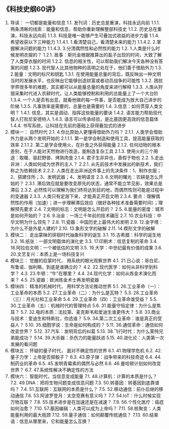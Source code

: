 ## 《科技史纲60讲》

1. 导读： 一切都是能量和信息
1.1. 发刊词：历史总是重演，科技永远向前
1.1.1. 两条清晰的线索：能量和信息，帮助你重新理解整部科技史
1.1.2. 历史总在重演，科技永远向前
1.1.3. 科技是唯一能够产生可叠加式收益的进步力量
1.1.4. 希望收获以下三种能力
1.1.4.1. 1.看清楚自己，看清楚未来的能力
1.1.4.2. 2.掌握解决问题的能力
1.1.4.3. 3.分清偶然性和必然性的能力
1.2. 1.人类是什么时候发明衣服的？
1.2.1. 故事：斯托金根据推算出的虱子出现的时间，大致了解了人类穿衣服的时间
1.2.2. 信息的相关性，可以帮助我们解决今天各种没有答案的问题
1.2.3. 现代智人比其他物种的高明之处在于，他们善于借助外力
1.3. 2.能量：文明的标尺和钥匙
1.3.1. 在使用能量总量的背后，既反映出一种文明当时的发展水平，也反映出它能够创造财富或者动员战争的可能性
1.3.2. 困扰学界很多年的难题，其实都可以从能量总量的角度来进行解释
1.3.3. 人类从狩猎采集时代进入农耕时代，让人类能够控制和利用的总能量上了一个大台阶
1.3.4. 一个人是否有出息，就看他做的每一件事，是否能成为放大自己进步的阶梯
1.3.5. 凡事效率是需要的，总量也是需要的
1.4. 3.信息：如何贯穿人类文明？
1.4.1. 信息，其实是调动、指挥这些能量的要诀
1.4.2. 语言能力帮助现代智人打败尼安德特人
1.4.3. 语言可以传承经验，是比基因更高效的信息载体
1.4.4. 书写系统，让科技在先前的基础上获得叠加式的进步
2. 模块一： 自然时代
2.1. 4.你比原始人更懂得借助外力吗？
2.1.1. 人类学会借助外力是从两个发明开始的
2.1.1.1. 第一是学会制造和使用工具，提高能量获取的效率
2.1.1.2. 第二是学会使用火，在扑食之外获得能量
2.1.2. 任何动物的根本差别，在于人能对天然物进行改造，能制造复杂工具
2.1.3. 使用火的三个用途：取暖、驱赶野兽、烤熟肉食
2.1.4. 君子生非异也，善假于物也
2.2. 5.走出非洲：人类如何成为世界的主人？
2.2.1. 从先前技术中发展出的新技术，我们称之为依赖技术
2.2.2. 人类在走出非洲这件事上的先决条件：1、制作衣服；2、搭建住所；3、发明武器；4、发明语言
2.3. 6.文明的曙光：农耕是怎么开始的？
2.3.1. 滞后效应就是要改变原先的状态，通常不能立竿见影，效果总是滞后
2.3.2. 必然性可以理解为我们终将达到目的地，而偶然性则可能是过程中的变速器
2.3.3. 人类只有定居下来，才能真正开启文明
2.3.4. 要点：理解偶然性的作用（加速）；进一步理解滞后效应（做好各种技术准备需要时间）；理解预先要求
2.4. 7.文明的标志：文明是怎么开启的？
2.5. 8.能量的密度：城市是如何开始的？
2.6. 9.冶金：一场三千年前的技术碾压
2.7. 10.农业科技：中华文明为什么领先？
2.8. 11.瓷器：中国历史上最伟大的发明
2.9. 12.金字塔：为什么不是外星人建的?
2.10. 13.象形文字的破解
2.11. 14.楔形文字的破解
3. 模块二： 走出蒙昧的徘徊时代抽象科学的诞生
3.1. 15.古希腊：科学的诞生地
3.2. 16.纸张：一部文明载体的演化史
3.3. 17.印刷术：信息复制的革命
3.4. 18.阿拉伯文明：一个被低估的文明
3.5. 19.大学：中世纪最有价值的成果
3.6. 20.文艺复兴：本质上是一场科技复兴
4. 模块三： 觉醒的启蒙时代， 用系统的眼光观察世界
4.1. 21.日心说：哥白尼、布鲁诺、伽利略，到底是谁确立的？
4.2. 22.现代医学：如何从非科学到科学？
4.3. 23.牛顿：“牛”在哪里？
4.4. 24.现代化学：如何从炼金术演化而来？
4.5. 25.瓷器：欧洲炼金术士再发明瓷器
5. 模块四： 精准的机械时代， 用科学方法论推动世界
5.1. 26.工业革命（一）：工业革命的本质
5.2. 27.工业革命（二）：为什么是瓦特？
5.3. 28.工业革命（三）：月光社和工业革命
5.4. 29.工业革命（四）：工业革命谁受益？
5.5. 30.工业革命（五）：机械时代的管理特点
5.6. 31.能量守恒定律：为什么是焦耳？
5.7. 32.电的本质：法拉第、麦克斯韦和爱迪生谁更伟大？
5.8. 33.商业与技术：爱迪生和特斯拉，你选谁？
5.9. 34.第二次工业革命：谁是真正的受益人？
5.10. 35.细胞学说：生命是如何构成的？
5.11. 36.通信革命：通信如何改变世界？
5.12. 37.汽车：发明背后的纠葛
5.13. 38.飞行时代：为什么莱特兄弟能成功？
5.14. 39.大杀器：杀伤力的能量跃进
5.15. 40.进化论：人类第一次发展的看问题
6. 模块五： 怀疑的量子时代， 面对不确定性的世界
6.1. 41.物理学危机
6.2. 42.量子力学：上帝是否掷骰子？
6.3. 43.原子弹：战争带来的科技奇迹
6.4. 44.制药业的革命
6.5. 45.发明青霉素的偶然与必然
6.6. 46.曼哈顿计划如何改变世界？
6.7. 47.系统性解决不确定性的方法
7. 模块六： 智能时代，当信息变成能量
7.1. 48.计算机：计算的本质是什么？
7.2. 49.DNA：把将生物问题变成信息问题
7.3. 50.转基因：转基因到底靠谱吗？
7.4. 51.互联网：互联网的本质是什么？
7.5. 52.移动通信：前仆后继的移动通信
7.6. 53.阿波罗登月：太空竞赛有意义吗？
7.7. 54.IoT：什么时候实现万物互联？
7.8. 55.技术进步是在加速还是在减速？
7.9. 56.个性化医疗：癌症如何治愈？
7.10. 57.基因编辑：人类可以成为上帝吗？
7.11. 58.核聚变：人类能量利用的最大瓶颈
7.12. 59.量子通信：如何颠覆传统通信？
7.13. 60.结束语：信息从哪里来，它和能量怎么互换？
